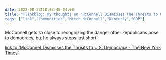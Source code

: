 ```yaml
---
date: 2022-08-23T18:07:45-04:00
title: "🔗linkblog: my thoughts on 'McConnell Dismisses the Threats to U.S. Democracy - The New York Times'"
tags: ["link","Communities","Mitch McConnell","Kentucky","GOP"]
---
```

McConnell gets so close to recognizing the danger other Republicans pose to democracy, but he always stops just short.
 

[link to 'McConnell Dismisses the Threats to U.S. Democracy - The New York Times'](https://www.nytimes.com/2022/08/23/us/politics/mcconnell-democracy-voter-fraud.html)

